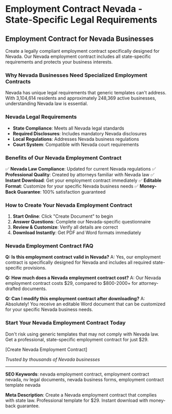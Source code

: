 # Employment Contract Nevada - State-Specific Legal Requirements

## Employment Contract for Nevada Businesses

Create a legally compliant employment contract specifically designed for Nevada. Our Nevada employment contract includes all state-specific requirements and protects your business interests.

### Why Nevada Businesses Need Specialized Employment Contracts

Nevada has unique legal requirements that generic templates can't address. With 3,104,614 residents and approximately 248,369 active businesses, understanding Nevada law is essential.

### Nevada Legal Requirements

- **State Compliance**: Meets all Nevada legal standards
- **Required Disclosures**: Includes mandatory Nevada disclosures
- **Local Regulations**: Addresses Nevada business regulations
- **Court System**: Compatible with Nevada court requirements

### Benefits of Our Nevada Employment Contract

✅ **Nevada Law Compliance**: Updated for current Nevada regulations
✅ **Professional Quality**: Created by attorneys familiar with Nevada law
✅ **Instant Download**: Get your employment contract immediately
✅ **Editable Format**: Customize for your specific Nevada business needs
✅ **Money-Back Guarantee**: 100% satisfaction guaranteed

### How to Create Your Nevada Employment Contract

1. **Start Online**: Click "Create Document" to begin
2. **Answer Questions**: Complete our Nevada-specific questionnaire
3. **Review & Customize**: Verify all details are correct
4. **Download Instantly**: Get PDF and Word formats immediately

### Nevada Employment Contract FAQ

**Q: Is this employment contract valid in Nevada?**
A: Yes, our employment contract is specifically designed for Nevada and includes all required state-specific provisions.

**Q: How much does a Nevada employment contract cost?**
A: Our Nevada employment contract costs $29, compared to $800-2000+ for attorney-drafted documents.

**Q: Can I modify this employment contract after downloading?**
A: Absolutely! You receive an editable Word document that can be customized for your specific Nevada business needs.

### Start Your Nevada Employment Contract Today

Don't risk using generic templates that may not comply with Nevada law. Get a professional, state-specific employment contract for just $29.

[Create Nevada Employment Contract]

_Trusted by thousands of Nevada businesses_

---

**SEO Keywords**: nevada employment contract, employment contract nevada, nv legal documents, nevada business forms, employment contract template nevada

**Meta Description**: Create a Nevada employment contract that complies with state law. Professional template for $29. Instant download with money-back guarantee.
